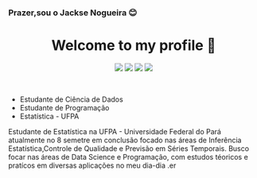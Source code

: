 ### Prazer,sou o Jackse Nogueira :blush:

<h1 align="center">Welcome to my profile 👋</h1>

 <div align="center">

  <span>
   
<div>
 
 <a href="https://www.linkedin.com/in/jackse-nogueira-da-silva-64b5891a9?lipi=urn%3Ali%3Apage%3Ad_flagship3_profile_view_base_contact_details%3B2dQhS%2BfXQWKTn40cAf3SJw%3D%3D" target="_blank"><img src="https://img.shields.io/badge/-LinkedIn-%230077B5?style=for-the-badge&logo=linkedin&logoColor=white" target="_blank"></a>
 <a href="https://instagram.com/seu-usuário-instagram-aqui" target="_blank"><img src="https://img.shields.io/badge/-Instagram-%23E4405F?style=for-the-badge&logo=instagram&logoColor=white" target="_blank"></a>
 <a href = "jacksonjackse@gmail.com"><img src="https://img.shields.io/badge/Gmail-D14836?style=for-the-badge&logo=gmail&logoColor=white" target="_blank"></a>
 <a href = "https://api.whatsapp.com/send?phone=559182264804&text=Olá,sou o Jackse"><img src="https://img.shields.io/badge/WhatsAPP-%23E4405?style=for-the-badge&logo=WHATSAPP&logoColor=white"
target="_blank"></a>
 </div>

  </span>

 </div>

</br>

* Estudante de Ciência de Dados
* Estudante de Programação
* Estatística - UFPA

 Estudante de Estatística na UFPA - Universidade Federal do Pará atualmente no 8 semetre em conclusão focado nas áreas de Inferência Estatística,Controle de Qualidade e Previsão em Séries Temporais. Busco focar nas áreas de Data Science e Programação, com estudos téoricos e pratícos em diversas aplicações no meu dia-dia .er
 
